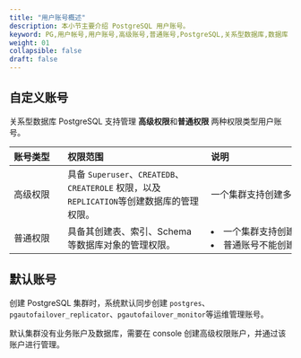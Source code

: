 ```yaml
---
title: "用户账号概述"
description: 本小节主要介绍 PostgreSQL 用户账号。 
keyword: PG,用户帐号,用户账号,高级账号,普通账号,PostgreSQL,关系型数据库,数据库
weight: 01
collapsible: false
draft: false
---
```


## 自定义账号

关系型数据库 PostgreSQL 支持管理 **高级权限**和**普通权限** 两种权限类型用户账号。

| <span style="display:inline-block;width:80px">账号类型</span> | <span style="display:inline-block;width:240px">权限范围</span> | <span style="display:inline-block;width:280px">说明</span>   |
| :----------------------------------------------------------- | :----------------------------------------------------------- | :----------------------------------------------------------- |
| 高级权限                                                     | 具备 `Superuser`、`CREATEDB`、`CREATEROLE` 权限，以及`REPLICATION`等创建数据库的管理权限。 | 一个集群支持创建多个高级权限账号。                           |
| 普通权限                                                     | 具备其创建表、索引、Schema 等数据库对象的管理权限。          | <li>一个集群支持创建多个普通账号。<li>普通账号不能创建和管理其他账号。 |

## 默认账号

创建 PostgreSQL 集群时，系统默认同步创建 `postgres`、`pgautofailover_replicator`、`pgautofailover_monitor`等运维管理账号。

默认集群没有业务账户及数据库，需要在 console 创建高级权限账户，并通过该账户进行管理。



